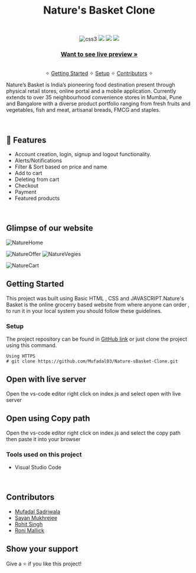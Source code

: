 
<h1 align="center">Nature's Basket Clone</h1> 
<br />
<p align="center">
    <img src="https://img.shields.io/badge/CSS3-1572B6?style=for-the-badge&logo=css3&logoColor=white" alt="css3"/>   
    <img src="https://img.shields.io/badge/NPM-%23000000.svg?style=for-the-badge&logo=npm&logoColor=white" />
    <img src="https://img.shields.io/badge/html-%2320232a.svg?style=for-the-badge&logo=HTML&logoColor=%2361DAFB" />
    <img src="https://img.shields.io/badge/JSON SERVER-%2320232a.svg?style=for-the-badge&logo=CSS&logoColor=%2361DAFB" />
    
</p>

<h3 align="center"><a href="https://nature-sbasket.netlify.app/"><strong>Want to see live preview »</strong></a></h3>

<p align="center"> 
    <br />&#10023;
    <a href="#Getting-Started">Getting Started</a> &#10023; <a href="#Setup">Setup</a> &#10023;    
    <a href="#Contributors">Contributors</a> &#10023;
  </p>
  
   Nature’s Basket is India’s pioneering food destination present through physical retail stores, online portal and a mobile application. Currently extends to over 35    neighbourhood convenience stores in Mumbai, Pune and Bangalore with a diverse product portfolio ranging from fresh fruits and vegetables, fish and meat, artisanal      breads, FMCG and staples.

<br />


## 🚀 Features
- Account creation, login, signup and logout functionality.
- Alerts/Notifications
- Filter & Sort based on price and name
- Add to cart
- Deleting from cart
- Checkout
- Payment
- Featured products

<br/>


## Glimpse of our website

![NatureHome](https://user-images.githubusercontent.com/101393298/190653735-cbfa3f66-1e32-43c7-83a1-e5b9dfa709e7.png)

![NatureOffer](https://user-images.githubusercontent.com/101393298/190653813-f9da3a88-b314-42d4-95e8-ccd31f3f3130.png)
![NatureVegies](https://user-images.githubusercontent.com/101393298/190653840-c0396c2a-65b5-4491-9a10-d868bf3fbede.png)

![NatureCart](https://user-images.githubusercontent.com/101393298/190653873-dd7803e7-3546-47d6-931c-fef69c5d2112.png)




## Getting Started

This project was built using Basic HTML , CSS and JAVASCRIPT.Nature's Basket is the online grocerry based website from where anyone can order , to run it in your local system you should follow these guidelines.


### Setup


The project repository can be found in [GitHub link](https://github.com/Mufadal03/Nature-sBasket-Clone.git) or just clone the project using this command. 


```
Using HTTPS
# git clone https://github.com/Mufadal03/Nature-sBasket-Clone.git
```

## Open with live server 
Open the vs-code editor right click on index.js and select open with live server 


## Open using Copy path 
Open the vs-code editor right click on index.js and select the copy path then paste it into your browser

### Tools used on this project

- Visual Studio Code


<br/>

## Contributors

- [Mufadal Sadriwala](https://github.com/Mufadal03)
- [Sayan Mukhrejee](https://github.com/IntriguedSayan)
- [Rohit Singh](https://github.com/RohitSinghChauhan)
- [Roni Mallick](https://github.com/roni8420)


## Show your support

Give a ⭐ if you like this project!

